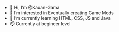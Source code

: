 - 👋 Hi, I’m @Kauan-Gama
- 👀 I’m interested in Eventually creating Game Mods
- 🌱 I’m currently learning HTML, CSS, JS and Java
- 📫 Currently at begineer level

<!---
Kauan-Gama/Kauan-Gama is a ✨ special ✨ repository because its `README.md` (this file) appears on your GitHub profile.
You can click the Preview link to take a look at your changes.
--->
